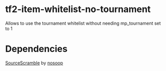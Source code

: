 # tf2-item-whitelist-no-tournament
Allows to use the tournament whitelist without needing mp_tournament set to 1

# Dependencies
[SourceScramble](https://github.com/nosoop/SMExt-SourceScramble) by [nosoop](https://github.com/nosoop)
